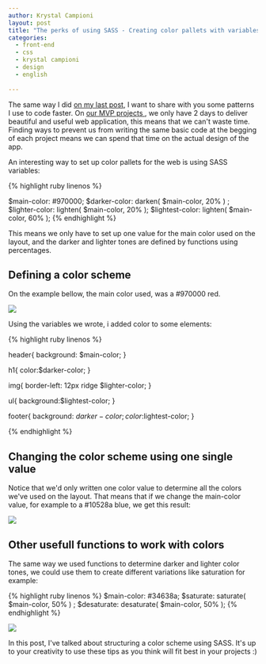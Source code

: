 ```yaml
---
author: Krystal Campioni
layout: post
title: "The perks of using SASS - Creating color pallets with variables and functions"
categories:
  - front-end
  - css
  - krystal campioni
  - design
  - english
  
---
```


The same way I did <a href="http://helabs.com.br/blog/2014/01/21/prevent-common-problems-when-writing-css-from-scratch/">on my last post</a>, I want to share with you some patterns I use to code faster. On <a href="http://startupdev.com.br/pt/servicos-para-startups/mvp/">our MVP projects </a> , we only have 2 days to deliver beautiful and useful web application, this means that we can't waste time. Finding ways to prevent us from writing the same basic code at the begging of each project means we can spend that time on the actual design of the app. 

An interesting way to set up color pallets for the web is using SASS variables:
<!--more-->
{% highlight ruby linenos %}

$main-color: #970000;
$darker-color: darken( $main-color, 20% ) ;
$lighter-color: lighten( $main-color, 20% );
$lightest-color: lighten( $main-color, 60% );
{% endhighlight %}

This means we only have to set up one value for the main color used on the layout, and the darker and lighter tones are defined by functions using percentages.

<h2>Defining a color scheme</h2> 

On the example bellow, the main color used, was a #970000 red. 

<img src="/blog/images/posts/2014-02-21/example1.png">

Using the variables we wrote, i added color to some elements:

{% highlight ruby linenos %}

header{
  background: $main-color;
}

h1{
    color:$darker-color;
  }

img{
  border-left: 12px ridge $lighter-color;
}

ul{
  background:$lightest-color;
}

footer{
  background: $darker-color;
  color:$lightest-color;
}


{% endhighlight %}


<h2>Changing the color scheme using one single value</h2> 

Notice that we'd only written one color value to determine all the colors we've used on the layout. That means that if we change the main-color value, for example to a #10528a blue, we get this result:

<img src="/blog/images/posts/2014-02-21/example2.png">


<h2>Other usefull functions to work with colors</h2>

The same way we used functions to determine darker and lighter color tones, we could use them to create different variations like saturation for example:

{% highlight ruby linenos %}
$main-color: #34638a;
$saturate: saturate( $main-color, 50% ) ;
$desaturate: desaturate( $main-color, 50% );
{% endhighlight %}


<img src="/blog/images/posts/2014-02-21/example3.png">

In this post, I've talked about structuring a color scheme using SASS. It's up to your creativity to use these tips as you think will fit best in your projects :)
